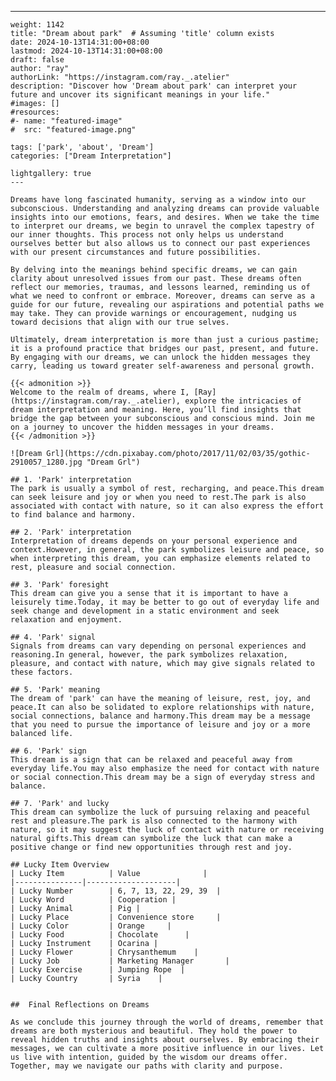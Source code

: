---
    weight: 1142
    title: "Dream about park"  # Assuming 'title' column exists
    date: 2024-10-13T14:31:00+08:00
    lastmod: 2024-10-13T14:31:00+08:00
    draft: false
    author: "ray"
    authorLink: "https://instagram.com/ray._.atelier"
    description: "Discover how 'Dream about park' can interpret your future and uncover its significant meanings in your life."
    #images: []
    #resources:
    #- name: "featured-image"
    #  src: "featured-image.png"
    
    tags: ['park', 'about', 'Dream']
    categories: ["Dream Interpretation"]
    
    lightgallery: true
    ---
    
    Dreams have long fascinated humanity, serving as a window into our subconscious. Understanding and analyzing dreams can provide valuable insights into our emotions, fears, and desires. When we take the time to interpret our dreams, we begin to unravel the complex tapestry of our inner thoughts. This process not only helps us understand ourselves better but also allows us to connect our past experiences with our present circumstances and future possibilities.
    
    By delving into the meanings behind specific dreams, we can gain clarity about unresolved issues from our past. These dreams often reflect our memories, traumas, and lessons learned, reminding us of what we need to confront or embrace. Moreover, dreams can serve as a guide for our future, revealing our aspirations and potential paths we may take. They can provide warnings or encouragement, nudging us toward decisions that align with our true selves.
    
    Ultimately, dream interpretation is more than just a curious pastime; it is a profound practice that bridges our past, present, and future. By engaging with our dreams, we can unlock the hidden messages they carry, leading us toward greater self-awareness and personal growth.
    
    {{< admonition >}}
    Welcome to the realm of dreams, where I, [Ray](https://instagram.com/ray._.atelier), explore the intricacies of dream interpretation and meaning. Here, you’ll find insights that bridge the gap between your subconscious and conscious mind. Join me on a journey to uncover the hidden messages in your dreams.
    {{< /admonition >}}
    
    ![Dream Grl](https://cdn.pixabay.com/photo/2017/11/02/03/35/gothic-2910057_1280.jpg "Dream Grl")
    
    ## 1. 'Park' interpretation
    The park is usually a symbol of rest, recharging, and peace.This dream can seek leisure and joy or when you need to rest.The park is also associated with contact with nature, so it can also express the effort to find balance and harmony.
    
    ## 2. 'Park' interpretation
    Interpretation of dreams depends on your personal experience and context.However, in general, the park symbolizes leisure and peace, so when interpreting this dream, you can emphasize elements related to rest, pleasure and social connection.
    
    ## 3. 'Park' foresight
    This dream can give you a sense that it is important to have a leisurely time.Today, it may be better to go out of everyday life and seek change and development in a static environment and seek relaxation and enjoyment.
    
    ## 4. 'Park' signal
    Signals from dreams can vary depending on personal experiences and reasoning.In general, however, the park symbolizes relaxation, pleasure, and contact with nature, which may give signals related to these factors.
    
    ## 5. 'Park' meaning
    The dream of 'park' can have the meaning of leisure, rest, joy, and peace.It can also be solidated to explore relationships with nature, social connections, balance and harmony.This dream may be a message that you need to pursue the importance of leisure and joy or a more balanced life.
    
    ## 6. 'Park' sign
    This dream is a sign that can be relaxed and peaceful away from everyday life.You may also emphasize the need for contact with nature or social connection.This dream may be a sign of everyday stress and balance.
    
    ## 7. 'Park' and lucky
    This dream can symbolize the luck of pursuing relaxing and peaceful rest and pleasure.The park is also connected to the harmony with nature, so it may suggest the luck of contact with nature or receiving natural gifts.This dream can symbolize the luck that can make a positive change or find new opportunities through rest and joy.
    
    ## Lucky Item Overview
    | Lucky Item          | Value              |
    |---------------|--------------------|
    | Lucky Number        | 6, 7, 13, 22, 29, 39  |
    | Lucky Word          | Cooperation |
    | Lucky Animal        | Pig |
    | Lucky Place         | Convenience store     |
    | Lucky Color         | Orange     |
    | Lucky Food          | Chocolate      |
    | Lucky Instrument    | Ocarina |
    | Lucky Flower        | Chrysanthemum    |
    | Lucky Job           | Marketing Manager       |
    | Lucky Exercise      | Jumping Rope  |
    | Lucky Country       | Syria    |
    
    
    ##  Final Reflections on Dreams
    
    As we conclude this journey through the world of dreams, remember that dreams are both mysterious and beautiful. They hold the power to reveal hidden truths and insights about ourselves. By embracing their messages, we can cultivate a more positive influence in our lives. Let us live with intention, guided by the wisdom our dreams offer. Together, may we navigate our paths with clarity and purpose.
    